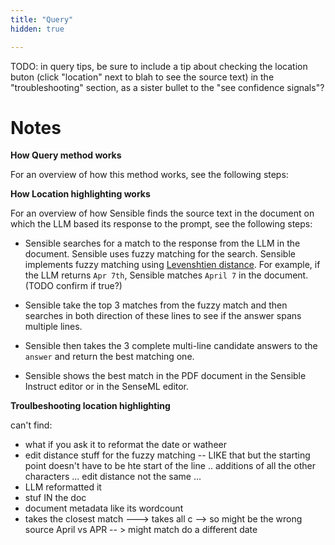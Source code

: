 ```yaml
---
title: "Query"
hidden: true

---
```


TODO: in query tips, be sure to include a tip about checking the location buton (click "location" next to blah to see the source text) in the "troubleshooting" section, as a sister bullet to the "see confidence signals"?



Notes
===

**How Query method works**

For an overview of how this method works, see the following steps:



**How Location highlighting works**



For an overview of how Sensible finds the source text in the document on which the LLM based its response to the prompt, see the following steps:

- Sensible searches for a match to the response from the LLM in the document. Sensible uses fuzzy matching for the search. Sensible implements fuzzy matching using [Levenshtien distance](https://en.wikipedia.org/wiki/Levenshtein_distance).  For example, if the LLM returns `Apr 7th`, Sensible matches `April 7` in the document. (TODO confirm if true?)

- Sensible take the top 3 matches from the fuzzy match and then searches in both direction of these lines to see if the answer spans multiple lines.
- Sensible then takes  the 3 complete multi-line candidate answers to the `answer` and return the best matching one.
- Sensible shows the best match in the PDF document in the Sensible Instruct editor or in the SenseML editor.

**Troulbeshooting location highlighting**

can't find:

- what if you ask it to reformat the date or watheer 
- edit distance stuff for the fuzzy matching -- LIKE that but the starting point doesn't have to be hte start of the line .. additions of all the other characters ... edit distance not the same ... 
- LLM reformatted it
- stuf IN the doc
- document metadata like its wordcount
- takes the closest match ---> takes all c --> so might be the wrong source 
April vs APR -- > might match do a different date 
